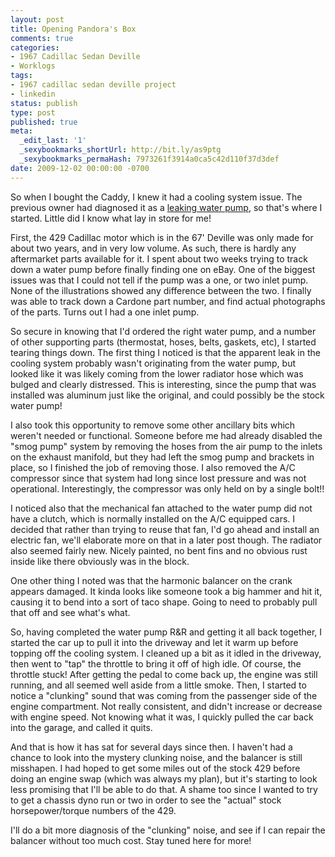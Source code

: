 ```yaml
---
layout: post
title: Opening Pandora's Box
comments: true
categories:
- 1967 Cadillac Sedan Deville
- Worklogs
tags:
- 1967 cadillac sedan deville project
- linkedin
status: publish
type: post
published: true
meta:
  _edit_last: '1'
  _sexybookmarks_shortUrl: http://bit.ly/as9ptg
  _sexybookmarks_permaHash: 7973261f3914a0ca5c42d110f37d3def
date: 2009-12-02 00:00:00 -0700
---
```

So when I bought the Caddy, I knew it had a cooling system issue.  The previous owner had diagnosed it as a <a href="{{ root_url }}/2009/06/04/67-caddy-day-1-triage/">leaking water pump</a>, so that's where I started.  Little did I know what lay in store for me!

First, the 429 Cadillac motor which is in the 67' Deville was only made for about two years, and in very low volume.  As such, there is hardly any aftermarket parts available for it.  I spent about two weeks trying to track down a water pump before finally finding one on eBay.  One of the biggest issues was that I could not tell if the pump was a one, or two inlet pump.  None of the illustrations showed any difference between the two.  I finally was able to track down a Cardone part number, and find actual photographs of the parts.  Turns out I had a one inlet pump.

So secure in knowing that I'd ordered the right water pump, and a number of other supporting parts (thermostat, hoses, belts, gaskets, etc), I started tearing things down.  The first thing I noticed is that the apparent leak in the cooling system probably wasn't originating from the water pump, but looked like it was likely coming from the lower radiator hose which was bulged and clearly distressed.  This is interesting, since the pump that was installed was aluminum just like the original, and could possibly be the stock water pump!

I also took this opportunity to remove some other ancillary bits which weren't needed or functional.  Someone before me had already disabled the "smog pump" system by removing the hoses from the air pump to the inlets on the exhaust manifold, but they had left the smog pump and brackets in place, so I finished the job of removing those.  I also removed the A/C compressor since that system had long since lost pressure and was not operational.  Interestingly, the compressor was only held on by a single bolt!!

I noticed also that the mechanical fan attached to the water pump did not have a clutch, which is normally installed on the A/C equipped cars.  I decided that rather than trying to reuse that fan, I'd go ahead and install an electric fan, we'll elaborate more on that in a later post though.  The radiator also seemed fairly new.  Nicely painted, no bent fins and no obvious rust inside like there obviously was in the block.

One other thing I noted was that the harmonic balancer on the crank appears damaged.  It kinda looks like someone took a big hammer and hit it, causing it to bend into a sort of taco shape.  Going to need to probably pull that off and see what's what.

So, having completed the water pump R&R and getting it all back together, I started the car up to pull it into the driveway and let it warm up before topping off the cooling system.  I cleaned up a bit as it idled in the driveway, then went to "tap" the throttle to bring it off of high idle.  Of course, the throttle stuck!  After getting the pedal to come back up, the engine was still running, and all seemed well aside from a little smoke.  Then, I started to notice a "clunking" sound that was coming from the passenger side of the engine compartment.  Not really consistent, and didn't increase or decrease with engine speed.  Not knowing what it was, I quickly pulled the car back into the garage, and called it quits.

And that is how it has sat for several days since then.  I haven't had a chance to look into the mystery clunking noise, and the balancer is still misshapen.  I had hoped to get some miles out of the stock 429 before doing an engine swap (which was always my plan), but it's starting to look less promising that I'll be able to do that.  A shame too since I wanted to try to get a chassis dyno run or two in order to see the "actual" stock horsepower/torque numbers of the 429.

I'll do a bit more diagnosis of the "clunking" noise, and see if I can repair the balancer without too much cost.  Stay tuned here for more!
